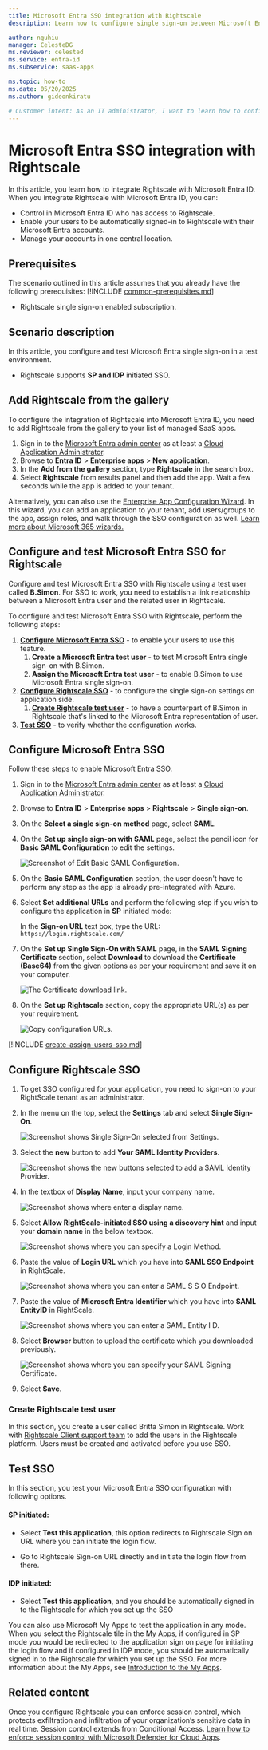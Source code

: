 ```yaml
---
title: Microsoft Entra SSO integration with Rightscale
description: Learn how to configure single sign-on between Microsoft Entra ID and Rightscale.

author: nguhiu
manager: CelesteDG
ms.reviewer: celested
ms.service: entra-id
ms.subservice: saas-apps

ms.topic: how-to
ms.date: 05/20/2025
ms.author: gideonkiratu

# Customer intent: As an IT administrator, I want to learn how to configure single sign-on between Microsoft Entra ID and Rightscale so that I can control who has access to Rightscale, enable automatic sign-in with Microsoft Entra accounts, and manage my accounts in one central location.
---
```

# Microsoft Entra SSO integration with Rightscale

In this article,  you learn how to integrate Rightscale with Microsoft Entra ID. When you integrate Rightscale with Microsoft Entra ID, you can:

* Control in Microsoft Entra ID who has access to Rightscale.
* Enable your users to be automatically signed-in to Rightscale with their Microsoft Entra accounts.
* Manage your accounts in one central location.

## Prerequisites
The scenario outlined in this article assumes that you already have the following prerequisites:
[!INCLUDE [common-prerequisites.md](~/identity/saas-apps/includes/common-prerequisites.md)]
* Rightscale single sign-on enabled subscription.

## Scenario description

In this article,  you configure and test Microsoft Entra single sign-on in a test environment.

* Rightscale supports **SP and IDP** initiated SSO.

## Add Rightscale from the gallery

To configure the integration of Rightscale into Microsoft Entra ID, you need to add Rightscale from the gallery to your list of managed SaaS apps.

1. Sign in to the [Microsoft Entra admin center](https://entra.microsoft.com) as at least a [Cloud Application Administrator](~/identity/role-based-access-control/permissions-reference.md#cloud-application-administrator).
1. Browse to **Entra ID** > **Enterprise apps** > **New application**.
1. In the **Add from the gallery** section, type **Rightscale** in the search box.
1. Select **Rightscale** from results panel and then add the app. Wait a few seconds while the app is added to your tenant.

 Alternatively, you can also use the [Enterprise App Configuration Wizard](https://portal.office.com/AdminPortal/home?Q=Docs#/azureadappintegration). In this wizard, you can add an application to your tenant, add users/groups to the app, assign roles, and walk through the SSO configuration as well. [Learn more about Microsoft 365 wizards.](/microsoft-365/admin/misc/azure-ad-setup-guides)

<a name='configure-and-test-azure-ad-sso-for-rightscale'></a>

## Configure and test Microsoft Entra SSO for Rightscale

Configure and test Microsoft Entra SSO with Rightscale using a test user called **B.Simon**. For SSO to work, you need to establish a link relationship between a Microsoft Entra user and the related user in Rightscale.

To configure and test Microsoft Entra SSO with Rightscale, perform the following steps:

1. **[Configure Microsoft Entra SSO](#configure-azure-ad-sso)** - to enable your users to use this feature.
    1. **Create a Microsoft Entra test user** - to test Microsoft Entra single sign-on with B.Simon.
    2. **Assign the Microsoft Entra test user** - to enable B.Simon to use Microsoft Entra single sign-on.
2. **[Configure Rightscale SSO](#configure-rightscale-sso)** - to configure the single sign-on settings on application side.
    1. **[Create Rightscale test user](#create-rightscale-test-user)** - to have a counterpart of B.Simon in Rightscale that's linked to the Microsoft Entra representation of user.
3. **[Test SSO](#test-sso)** - to verify whether the configuration works.

<a name='configure-azure-ad-sso'></a>

## Configure Microsoft Entra SSO

Follow these steps to enable Microsoft Entra SSO.

1. Sign in to the [Microsoft Entra admin center](https://entra.microsoft.com) as at least a [Cloud Application Administrator](~/identity/role-based-access-control/permissions-reference.md#cloud-application-administrator).
1. Browse to **Entra ID** > **Enterprise apps** > **Rightscale** > **Single sign-on**.
1. On the **Select a single sign-on method** page, select **SAML**.
1. On the **Set up single sign-on with SAML** page, select the pencil icon for **Basic SAML Configuration** to edit the settings.

   ![Screenshot of Edit Basic SAML Configuration.](common/edit-urls.png)

1. On the **Basic SAML Configuration** section, the user doesn't have to perform any step as the app is already pre-integrated with Azure.

5. Select **Set additional URLs** and perform the following step if you wish to configure the application in **SP** initiated mode:

    In the **Sign-on URL** text box, type the URL:
    `https://login.rightscale.com/`

6. On the **Set up Single Sign-On with SAML** page, in the **SAML Signing Certificate** section, select **Download** to download the **Certificate (Base64)** from the given options as per your requirement and save it on your computer.

	![The Certificate download link.](common/certificatebase64.png)

7. On the **Set up Rightscale** section, copy the appropriate URL(s) as per your requirement.

	![Copy configuration URLs.](common/copy-configuration-urls.png)

<a name='create-an-azure-ad-test-user'></a>

[!INCLUDE [create-assign-users-sso.md](~/identity/saas-apps/includes/create-assign-users-sso.md)]

## Configure Rightscale SSO

1. To get SSO configured for your application, you need to sign-on to your RightScale tenant as an administrator.

2. In the menu on the top, select the **Settings** tab and select **Single Sign-On**.

    ![Screenshot shows Single Sign-On selected from Settings.](./media/rightscale-tutorial/settings.png)

3. Select the **new** button to add **Your SAML Identity Providers**.

    ![Screenshot shows the new buttons selected to add a SAML Identity Provider.](./media/rightscale-tutorial/new-button.png)

4. In the textbox of **Display Name**, input your company name.

    ![Screenshot shows where enter a display name.](./media/rightscale-tutorial/display-name.png)

5. Select **Allow RightScale-initiated SSO using a discovery hint** and input your **domain name** in the below textbox.

    ![Screenshot shows where you can specify a Login Method.](./media/rightscale-tutorial/login-method.png)

6. Paste the value of **Login URL** which you have into **SAML SSO Endpoint** in RightScale.

    ![Screenshot shows where you can enter a SAML S S O Endpoint.](./media/rightscale-tutorial/login-url.png)

7. Paste the value of **Microsoft Entra Identifier** which you have into **SAML EntityID** in RightScale.

    ![Screenshot shows where you can enter a SAML Entity I D.](./media/rightscale-tutorial/identifier.png)

8. Select **Browser** button to upload the certificate which you downloaded previously.

    ![Screenshot shows where you can specify your SAML Signing Certificate.](./media/rightscale-tutorial/browse.png)

9. Select **Save**.

### Create Rightscale test user

In this section, you create a user called Britta Simon in Rightscale. Work with [Rightscale Client support team](mailto:support@rightscale.com) to add the users in the Rightscale platform. Users must be created and activated before you use SSO.

## Test SSO

In this section, you test your Microsoft Entra SSO configuration with following options.

#### SP initiated:

* Select **Test this application**, this option redirects to Rightscale Sign on URL where you can initiate the login flow.

* Go to Rightscale Sign-on URL directly and initiate the login flow from there.

#### IDP initiated:

* Select **Test this application**, and you should be automatically signed in to the Rightscale for which you set up the SSO

You can also use Microsoft My Apps to test the application in any mode. When you select the Rightscale tile in the My Apps, if configured in SP mode you would be redirected to the application sign on page for initiating the login flow and if configured in IDP mode, you should be automatically signed in to the Rightscale for which you set up the SSO. For more information about the My Apps, see [Introduction to the My Apps](https://support.microsoft.com/account-billing/sign-in-and-start-apps-from-the-my-apps-portal-2f3b1bae-0e5a-4a86-a33e-876fbd2a4510).

## Related content

Once you configure Rightscale you can enforce session control, which protects exfiltration and infiltration of your organization’s sensitive data in real time. Session control extends from Conditional Access. [Learn how to enforce session control with Microsoft Defender for Cloud Apps](/cloud-app-security/proxy-deployment-aad).

